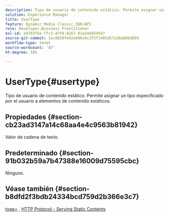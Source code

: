 ```yaml
---
description: Tipo de usuario de contenido estático. Permite asignar un tipo especificado por el usuario a elementos de contenido estáticos.
solution: Experience Manager
title: UserType
feature: Dynamic Media Classic,SDK/API
role: Developer,Business Practitioner
exl-id: a97837be-ffc3-4759-8167-81a24dd54947
source-git-commit: 1ec8b59f442eb96c6c3f5f1405d57a38a86bd056
workflow-type: tm+mt
source-wordcount: '47'
ht-degree: 10%

---
```


# UserType{#usertype}

Tipo de usuario de contenido estático. Permite asignar un tipo especificado por el usuario a elementos de contenido estáticos.

## Propiedades {#section-cb23ad3147a14c68aa4e4c9563b81942}

Valor de cadena de texto.

## Predeterminado {#section-91b032b59a7b47388e16009d75595cbc}

Ninguno.

## Véase también {#section-b8dfd2f3bdb24334bcd759d2b366e3c7}

[type=](/help/aem-is-ir-api/is-api/http-ref/image-serving-api-ref/c-http-protocol-reference/c-command-reference/r-type.md) ,  [HTTP Protocol - Serving Static Contents](/help/aem-is-ir-api/is-api/http-ref/image-serving-api-ref/c-http-protocol-reference/c-syntax-and-features/r-serving-static-non-image-content.md)
